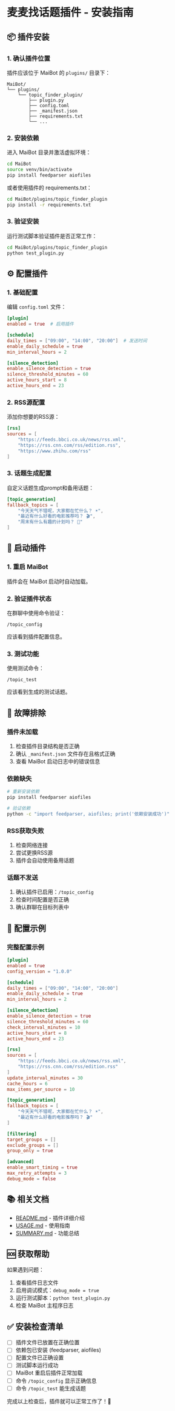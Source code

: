 # 麦麦找话题插件 - 安装指南

## 📦 插件安装

### 1. 确认插件位置
插件应该位于 MaiBot 的 `plugins/` 目录下：
```
MaiBot/
└── plugins/
    └── topic_finder_plugin/
        ├── plugin.py
        ├── config.toml
        ├── _manifest.json
        ├── requirements.txt
        └── ...
```

### 2. 安装依赖
进入 MaiBot 目录并激活虚拟环境：
```bash
cd MaiBot
source venv/bin/activate
pip install feedparser aiofiles
```

或者使用插件的 requirements.txt：
```bash
cd MaiBot/plugins/topic_finder_plugin
pip install -r requirements.txt
```

### 3. 验证安装
运行测试脚本验证插件是否正常工作：
```bash
cd MaiBot/plugins/topic_finder_plugin
python test_plugin.py
```

## ⚙️ 配置插件

### 1. 基础配置
编辑 `config.toml` 文件：

```toml
[plugin]
enabled = true  # 启用插件

[schedule]
daily_times = ["09:00", "14:00", "20:00"]  # 发送时间
enable_daily_schedule = true
min_interval_hours = 2

[silence_detection]
enable_silence_detection = true
silence_threshold_minutes = 60
active_hours_start = 8
active_hours_end = 23
```

### 2. RSS源配置
添加你想要的RSS源：

```toml
[rss]
sources = [
    "https://feeds.bbci.co.uk/news/rss.xml",
    "https://rss.cnn.com/rss/edition.rss",
    "https://www.zhihu.com/rss"
]
```

### 3. 话题生成配置
自定义话题生成prompt和备用话题：

```toml
[topic_generation]
fallback_topics = [
    "今天天气不错呢，大家都在忙什么？ ☀️",
    "最近有什么好看的电影推荐吗？ 🎬",
    "周末有什么有趣的计划吗？ 🎉"
]
```

## 🚀 启动插件

### 1. 重启 MaiBot
插件会在 MaiBot 启动时自动加载。

### 2. 验证插件状态
在群聊中使用命令验证：
```
/topic_config
```

应该看到插件配置信息。

### 3. 测试功能
使用测试命令：
```
/topic_test
```

应该看到生成的测试话题。

## 🔧 故障排除

### 插件未加载
1. 检查插件目录结构是否正确
2. 确认 `_manifest.json` 文件存在且格式正确
3. 查看 MaiBot 启动日志中的错误信息

### 依赖缺失
```bash
# 重新安装依赖
pip install feedparser aiofiles

# 验证依赖
python -c "import feedparser, aiofiles; print('依赖安装成功')"
```

### RSS获取失败
1. 检查网络连接
2. 尝试更换RSS源
3. 插件会自动使用备用话题

### 话题不发送
1. 确认插件已启用：`/topic_config`
2. 检查时间配置是否正确
3. 确认群聊在目标列表中

## 📝 配置示例

### 完整配置示例
```toml
[plugin]
enabled = true
config_version = "1.0.0"

[schedule]
daily_times = ["09:00", "14:00", "20:00"]
enable_daily_schedule = true
min_interval_hours = 2

[silence_detection]
enable_silence_detection = true
silence_threshold_minutes = 60
check_interval_minutes = 10
active_hours_start = 8
active_hours_end = 23

[rss]
sources = [
    "https://feeds.bbci.co.uk/news/rss.xml",
    "https://rss.cnn.com/rss/edition.rss"
]
update_interval_minutes = 30
cache_hours = 6
max_items_per_source = 10

[topic_generation]
fallback_topics = [
    "今天天气不错呢，大家都在忙什么？ ☀️",
    "最近有什么好看的电影推荐吗？ 🎬"
]

[filtering]
target_groups = []
exclude_groups = []
group_only = true

[advanced]
enable_smart_timing = true
max_retry_attempts = 3
debug_mode = false
```

## 📚 相关文档

- [README.md](README.md) - 插件详细介绍
- [USAGE.md](USAGE.md) - 使用指南
- [SUMMARY.md](SUMMARY.md) - 功能总结

## 🆘 获取帮助

如果遇到问题：
1. 查看插件日志文件
2. 启用调试模式：`debug_mode = true`
3. 运行测试脚本：`python test_plugin.py`
4. 检查 MaiBot 主程序日志

## ✅ 安装检查清单

- [ ] 插件文件已放置在正确位置
- [ ] 依赖包已安装 (feedparser, aiofiles)
- [ ] 配置文件已正确设置
- [ ] 测试脚本运行成功
- [ ] MaiBot 重启后插件正常加载
- [ ] 命令 `/topic_config` 显示正确信息
- [ ] 命令 `/topic_test` 能生成话题

完成以上检查后，插件就可以正常工作了！🎉
